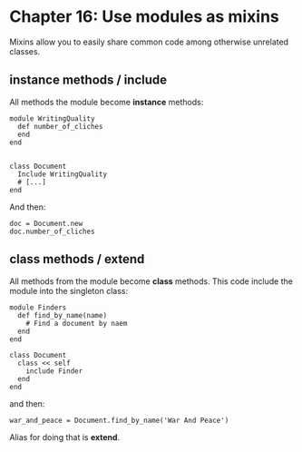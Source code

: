 # Chapter 16: Use modules as mixins

Mixins allow you to easily share common code among otherwise unrelated classes.

## instance methods / include

All methods the module become **instance** methods:

```
module WritingQuality
  def number_of_cliches
  end
end


class Document
  Include WritingQuality
  # [...]
end
```

And then:

```
doc = Document.new
doc.number_of_cliches
```

## class methods / extend

All methods from the module become **class** methods. This code include the module into the singleton class:

```
module Finders
  def find_by_name(name)
    # Find a document by naem
  end
end

class Document
  class << self
    include Finder
  end
end
```

and then:

```
war_and_peace = Document.find_by_name('War And Peace')
```

Alias for doing that is **extend**.
